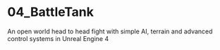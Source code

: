 # 04_BattleTank
An open world head to head fight with simple AI, terrain and advanced control systems in Unreal Engine 4
